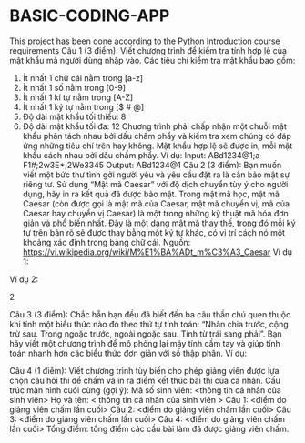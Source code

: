 # BASIC-CODING-APP
This project has been done according to the Python Introduction course requirements
Câu 1 (3 điểm):
Viết chương trình để kiểm tra tính hợp lệ của mật khẩu mà người dùng nhập vào. Các tiêu chí kiểm
tra mật khẩu bao gồm:
1. Ít nhất 1 chữ cái nằm trong [a-z]
2. Ít nhất 1 số nằm trong [0-9]
3. Ít nhất 1 kí tự nằm trong [A-Z]
4. Ít nhất 1 ký tự nằm trong [$ # @]
5. Độ dài mật khẩu tối thiểu: 8
6. Độ dài mật khẩu tối đa: 12
Chương trình phải chấp nhận một chuỗi mật khẩu phân tách nhau bởi dấu chấm phẩy và kiểm tra
xem chúng có đáp ứng những tiêu chí trên hay không. Mật khẩu hợp lệ sẽ được in, mỗi mật khẩu
cách nhau bởi dấu chấm phẩy.
Ví dụ:
Input: ABd1234@1;a F1#;2w3E*;2We3345
Output: ABd1234@1
Câu 2 (3 điểm):
Bạn muốn viết một bức thư tình gởi người yêu và yêu cầu đặt ra là cần bảo mật sự riêng tư. Sử dụng
“Mật mã Caesar” với độ dịch chuyển tùy ý cho người dụng, hãy in ra kết quả đã được bảo mật.
Trong mật mã học, mật mã Caesar (còn được gọi là mật mã của Caesar, mật mã chuyển vị, mã của
Caesar hay chuyển vị Caesar) là một trong những kỹ thuật mã hóa đơn giản và phổ biến nhất. Đây
là một dạng mật mã thay thế, trong đó mỗi ký tự trên bản rõ sẽ được thay bằng một ký tự khác, có
vị trí cách nó một khoảng xác định trong bảng chữ cái.
Nguồn: https://vi.wikipedia.org/wiki/M%E1%BA%ADt_m%C3%A3_Caesar
Ví dụ 1:

Ví dụ 2:

2

Câu 3 (3 điểm):
Chắc hẵn bạn đều đã biết đến ba câu thần chú quen thuộc khi tính một biểu thức nào đó theo thứ tự
tính toán: “Nhân chia trước, cộng trừ sau. Trong ngoặc trước, ngoài ngoặc sau. Tính từ trái
sang phải”. Bạn hãy viết một chương trình để mô phỏng lại máy tính cầm tay và giúp tính toán
nhanh hơn các biểu thức đơn giản với số thập phân.
Ví dụ:

Câu 4 (1 điểm):
Viết chương trình tùy biến cho phép giảng viên được lựa chọn câu hỏi thi để chấm và in ra điểm kết
thúc bài thi của cá nhân.
Cấu trúc màn hình cuối cùng (gợi ý):
Mã số sinh viên: &lt;thông tin cá nhân của sinh viên&gt;
Họ và tên: &lt; thông tin cá nhân của sinh viên &gt;
Câu 1: &lt;điểm do giảng viên chấm lần cuối&gt;
Câu 2: &lt;điểm do giảng viên chấm lần cuối&gt;
Câu 3: &lt;điểm do giảng viên chấm lần cuối&gt;
Câu 4: &lt;điểm do giảng viên chấm lần cuối&gt;
Tổng điểm: tổng điểm các cầu bài làm đã được giảng viên chấm.
